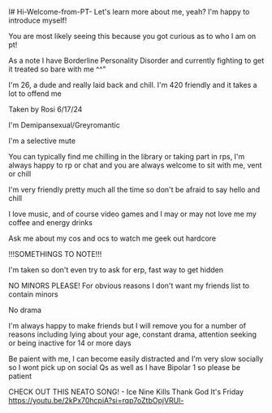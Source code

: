 I# Hi-Welcome-from-PT-
Let's learn more about me, yeah? I'm happy to introduce myself!

You are most likely seeing this because you got curious as to who I am on pt!

As a note I have Borderline Personality Disorder and currently fighting to get it treated so bare with me ^^"

I'm 26, a dude and really laid back and chill. I'm 420 friendly and it takes a lot to offend me

Taken by Rosi 6/17/24

I'm Demipansexual/Greyromantic

I'm a selective mute

You can typically find me chilling in the library or taking part in rps, I'm always happy to rp or chat and you are always welcome to sit with me, vent or chill

I'm very friendly pretty much all the time so don't be afraid to say hello and chill

I love music, and of course video games and I may or may not love me my coffee and energy drinks

Ask me about my cos and ocs to watch me geek out hardcore

!!!SOMETHINGS TO NOTE!!!

I'm taken so don't even try to ask for erp, fast way to get hidden

NO MINORS PLEASE! For obvious reasons I don't want my friends list to contain minors

No drama

I'm always happy to make friends but I will remove you for a number of reasons including lying about your age, constant drama, attention seeking or being inactive for 14 or more days

Be paient with me, I can become easily distracted and I'm very slow socially so I wont pick up on social Qs as well as I have Bipolar 1 so please be patient

CHECK OUT THIS NEATO SONG! - Ice Nine Kills Thank God It's Friday
https://youtu.be/2kPx70hcpiA?si=rqp7oZtbOpjVRUl-
